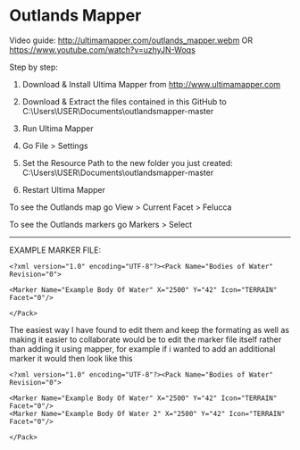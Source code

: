 # Outlands Mapper

Video guide:
http://ultimamapper.com/outlands_mapper.webm OR https://www.youtube.com/watch?v=uzhyJN-Woqs

Step by step:
1) Download & Install Ultima Mapper from http://www.ultimamapper.com

2) Download & Extract the files contained in this GitHub to C:\Users\USER\Documents\outlandsmapper-master

3) Run Ultima Mapper

4) Go File > Settings

5) Set the Resource Path to the new folder you just created:  C:\Users\USER\Documents\outlandsmapper-master

6) Restart Ultima Mapper

To see the Outlands map go View > Current Facet > Felucca

To see the Outlands markers go Markers > Select



---------------------------------------------------------

EXAMPLE MARKER FILE:

```
<?xml version="1.0" encoding="UTF-8"?><Pack Name="Bodies of Water" Revision="0">

<Marker Name="Example Body Of Water" X="2500" Y="42" Icon="TERRAIN" Facet="0"/>

</Pack>
```

The easiest way I have found to edit them and keep the formating as well as making it easier to collaborate would be to edit the marker file itself rather than adding it using mapper, for example if i wanted to add an additional marker it would then look like this

```
<?xml version="1.0" encoding="UTF-8"?><Pack Name="Bodies of Water" Revision="0">

<Marker Name="Example Body Of Water" X="2500" Y="42" Icon="TERRAIN" Facet="0"/>
<Marker Name="Example Body Of Water 2" X="2500" Y="42" Icon="TERRAIN" Facet="0"/>

</Pack>
```
